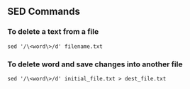## SED Commands
### To delete a text from a file
``` sed '/\<word\>/d' filename.txt ```

### To delete word and save changes into another file
``` sed '/\<word\>/d' initial_file.txt > dest_file.txt ```
